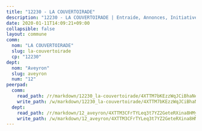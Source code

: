 ```yaml
---
title: "12230 - LA COUVERTOIRADE"
description: "12230 - LA COUVERTOIRADE | Entraide, Annonces, Initiatives"
date: 2020-01-11T14:09:21+09:00
collapsible: false
layout: commune
comm:
  nom: "LA COUVERTOIRADE"
  slug: la-couvertoirade
  cp: "12230"
dept:
  nom: "Aveyron"
  slug: aveyron
  num: "12"
peerpad:
  comm:
    read_path: /r/markdown/12230_la-couvertoirade/4XTTM7bKEzzWqJCiBhaNezVDuay44AyP5RTgBYDhYfzeQvx12
    write_path: /w/markdown/12230_la-couvertoirade/4XTTM7bKEzzWqJCiBhaNezVDuay44AyP5RTgBYDhYfzeQvx12-K3TgTnR8UHhKnBBLaTPKRQ6hhMU3qD5WYtVLKjj9ztXxdWVuRVW1fNpN8mwhc6oos92eQ16UaHtjb5qnxp5n1pyQ2G3oX6wuohme42sE18LDmAZAkk7uvappTyTHZ9ozEXZs1rSg
  dept:
    read_path: /r/markdown/12_aveyron/4XTTM3CFrTYLeq3t7YZ2GeteRXina8HMy585xLdATaEm28gJq
    write_path: /w/markdown/12_aveyron/4XTTM3CFrTYLeq3t7YZ2GeteRXina8HMy585xLdATaEm28gJq-K3TgUfu3tdsvnJNzfCjLcQBm4uQ83gag77qnaAo9pjUvbpQyfAVAxJdyULKffeJFVcGHHVraYZNVQhiGBeBUKBFLy2Vr8dapgU6tQCmoJQ6dgnoqRGmK9bSxqhW9VArfxRuTPcgV
---
```


